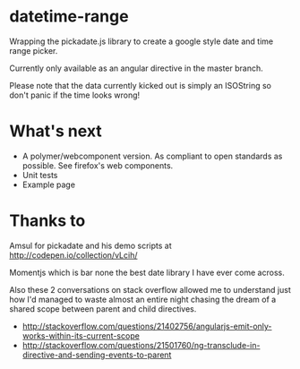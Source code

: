 datetime-range
==============

Wrapping the pickadate.js library to create a google style date and time range picker.

Currently only available as an angular directive in the master branch.

Please note that the data currently kicked out is simply an ISOString so don't panic if the time looks wrong!

# What's next

* A polymer/webcomponent version.
As compliant to open standards as possible. See firefox's web components.
* Unit tests
* Example page

# Thanks to
Amsul for pickadate and his demo scripts at http://codepen.io/collection/vLcih/

Momentjs which is bar none the best date library I have ever come across.

Also these 2 conversations on stack overflow allowed me to understand just how I'd managed to waste almost an entire night chasing the dream of a shared scope between parent and child directives.
* http://stackoverflow.com/questions/21402756/angularjs-emit-only-works-within-its-current-scope
* http://stackoverflow.com/questions/21501760/ng-transclude-in-directive-and-sending-events-to-parent
